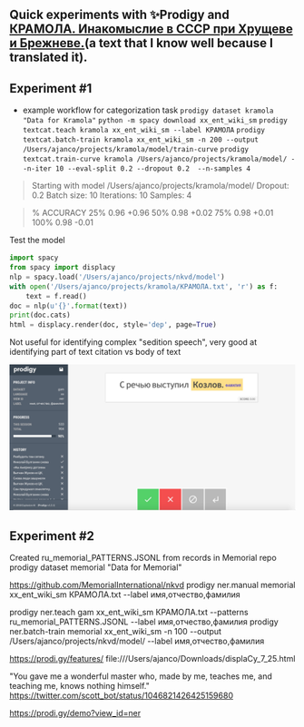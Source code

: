 ## Quick experiments with :sparkles:Prodigy and [КРАМОЛА. Инакомыслие в СССР при Хрущеве и Брежневе.](http://www.e-reading.club/bookreader.php/1034359/KRAMOLA._Inakomyslie_v_SSSR_pri_Hruscheve_i_Brezhneve..html)(a text that I know well because I translated it).
## Experiment #1
* example workflow for categorization task 
`prodigy dataset kramola "Data for Kramola"`
`python -m spacy download xx_ent_wiki_sm`
`prodigy textcat.teach kramola xx_ent_wiki_sm --label КРАМОЛА`
`prodigy textcat.batch-train kramola xx_ent_wiki_sm -n 200 --output /Users/ajanco/projects/kramola/model/train-curve`
`prodigy textcat.train-curve kramola /Users/ajanco/projects/kramola/model/ --n-iter 10 --eval-split 0.2 --dropout 0.2  --n-samples 4`

> Starting with model /Users/ajanco/projects/kramola/model/
> Dropout: 0.2  Batch size: 10  Iterations: 10  Samples: 4

> %          ACCURACY
> 25%        0.96       +0.96
> 50%        0.98       +0.02
> 75%        0.98       +0.01
> 100%       0.98       -0.01


Test the model 
```python
import spacy
from spacy import displacy
nlp = spacy.load('/Users/ajanco/projects/nkvd/model')
with open('/Users/ajanco/projects/kramola/КРАМОЛА.txt', 'r') as f:
    text = f.read()
doc = nlp(u'{}'.format(text))
print(doc.cats)
html = displacy.render(doc, style='dep', page=True)
```

Not useful for identifying complex "sedition speech", very good at identifying part of text
citation vs body of text 

![alt text](https://github.com/apjanco/HSE-BOPOHOBO/blob/master/kramola2.jpeg "A simple neural network")

## Experiment #2

Created ru_memorial_PATTERNS.JSONL from records in Memorial repo 
prodigy dataset memorial "Data for Memorial"

https://github.com/MemorialInternational/nkvd
prodigy ner.manual memorial xx_ent_wiki_sm КРАМОЛА.txt --label имя,отчество,фамилия

prodigy ner.teach gam xx_ent_wiki_sm КРАМОЛА.txt --patterns ru_memorial_PATTERNS.JSONL --label имя,отчество,фамилия
prodigy ner.batch-train memorial xx_ent_wiki_sm -n 100 --output /Users/ajanco/projects/nkvd/model/ --label имя,отчество,фамилия

https://prodi.gy/features/
file:///Users/ajanco/Downloads/displaCy_7_25.html


"You gave me a wonderful master who, made by me, teaches me, and teaching me, knows nothing himself." https://twitter.com/scott_bot/status/1046821426425159680

https://prodi.gy/demo?view_id=ner
